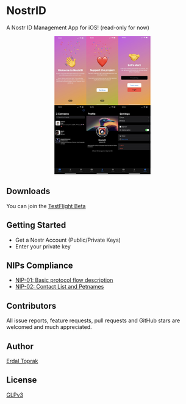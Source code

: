 # NostrID

A Nostr ID Management App for iOS! (read-only for now)

<p align="center">
    <img src="./Docs/nostrid_features.jpeg" width="50%" height="50%" />
</p>

## Downloads 

You can join the [TestFlight Beta](https://erdaltoprak.github.io/nostrid/)

## Getting Started 

- Get a Nostr Account (Public/Private Keys)
- Enter your private key

## NIPs Compliance

- [NIP-01: Basic protocol flow description](https://github.com/nostr-protocol/nips/blob/master/01.md)
- [NIP-02: Contact List and Petnames](https://github.com/nostr-protocol/nips/blob/master/02.md)


## Contributors

All issue reports, feature requests, pull requests and GitHub stars are welcomed and much appreciated.

## Author

[Erdal Toprak](https://github.com/erdaltoprak)

## License

[GLPv3](https://github.com/erdaltoprak/nostrid/blob/main/LICENSE)
